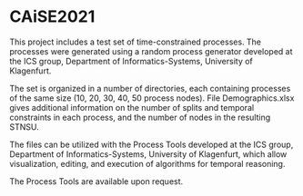 # CAiSE2021
This project includes a test set of time-constrained processes. The processes were generated using a random process generator developed at the ICS group, Department of Informatics-Systems, University of Klagenfurt.

The set is organized in a number of directories, each containing processes of the same size (10, 20, 30, 40, 50 process nodes). File Demographics.xlsx gives additional information on the number of splits and temporal constraints in each process, and the number of nodes in the resulting STNSU.

The files can be utilized with the Process Tools developed at the ICS group, Department of Informatics-Systems, University of Klagenfurt, which allow visualization, editing, and execution of algorithms for temporal reasoning.

The Process Tools are available upon request.
